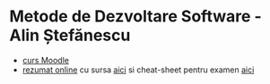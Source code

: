 # Metode de Dezvoltare Software - Alin Ștefănescu

- [curs Moodle](http://moodle.fmi.unibuc.ro/course/view.php?id=486)
- [rezumat online](http://vladionescu.me/mds.html) cu sursa [aici](https://github.com/Vlaaaaaaad/FMI-public-materials/tree/master/MetodeDeDezvoltareSoftware) si cheat-sheet pentru examen [aici](https://github.com/Vlaaaaaaad/FMI-public-materials/blob/master/MetodeDeDezvoltareSoftware/MDS.pdf)
